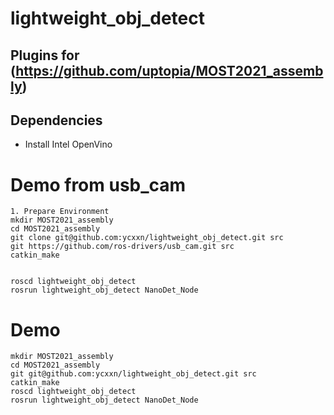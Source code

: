 # lightweight_obj_detect
## Plugins for (https://github.com/uptopia/MOST2021_assembly)
## Dependencies
* Install Intel OpenVino

# Demo from usb_cam
```
1. Prepare Environment
mkdir MOST2021_assembly
cd MOST2021_assembly
git clone git@github.com:ycxxn/lightweight_obj_detect.git src
git https://github.com/ros-drivers/usb_cam.git src
catkin_make


roscd lightweight_obj_detect
rosrun lightweight_obj_detect NanoDet_Node
```

# Demo
```
mkdir MOST2021_assembly
cd MOST2021_assembly
git git@github.com:ycxxn/lightweight_obj_detect.git src
catkin_make
roscd lightweight_obj_detect
rosrun lightweight_obj_detect NanoDet_Node
```
